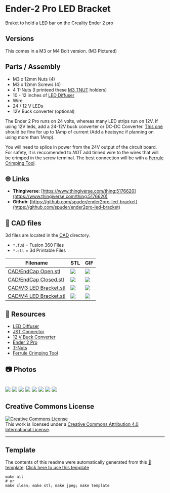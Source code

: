 
# Ender-2 Pro LED Bracket
Braket to hold a LED bar on the Creality Ender 2 pro

## Versions
This comes in a M3 or M4 Bolt version. (M3 Pictured)


## Parts / Assembly
- M3 x 12mm Nuts (4)
- M3 x 12mm Screws (4)
- 4 T-Nuts (I printeed these [M3 TNUT](https://www.thingiverse.com/thing:3050607/files) holders)
- 10 - 12 inches of [LED Diffuser](https://www.amazon.com/Muzata-Aluminum-Mounting-Installations-Diffuser/dp/B01M09PBYX/ref=pd_lpo_3?pd_rd_i=B01M09PBYX&psc=1)
- Wire
- 24 / 12 V LEDs
- 12V Buck converter (optional)

The Ender 2 Pro runs on 24 volts, whereas many LED strips run on 12V. If using 12V leds, add a 24-12V buck converter or DC-DC Converter. 
[This one](https://www.amazon.com/gp/product/B0758ZTS61/ref=ppx_yo_dt_b_search_asin_title?ie=UTF8&psc=1) should be fine for up to 1Amp of current (Add a heatsync if planning on using more than 1Amp). 

You will need to splice in power from the 24V output of the circuit board. For safety, it is reccomended to _NOT_ add tinned wire to the wires that will be
crimped in the screw terminal. The best connection will be with a [Ferrule Crimping Tool](https://www.amazon.com/dp/B07WRQN45C/ref=cm_sw_em_r_mt_dp_77HQ230C1YMWYS03GKH8).



## :globe_with_meridians: Links



- **Thingiverse**: [https://www.thingiverse.com/thing:5176620](https://www.thingiverse.com/thing:5176620)
- **Github**: [https://github.com/spuder/ender2pro-led-bracket](https://github.com/spuder/ender2pro-led-bracket)

## :triangular_ruler: CAD files

3d files are located in the [CAD](./CAD) directory.
- `*.f3d` = Fusion 360 Files
- `*.stl` = 3d Printable Files

| Filename | STL | GIF | 
| --- | --- | --- | 
| [CAD/EndCap Open.stl](./CAD%2FEndCap%20Open.stl) | ![](./CAD%2FEndCap%20Open.png) | ![](./CAD%2FEndCap%20Open.gif) | 
| [CAD/EndCap Closed.stl](./CAD%2FEndCap%20Closed.stl) | ![](./CAD%2FEndCap%20Closed.png) | ![](./CAD%2FEndCap%20Closed.gif) | 
| [CAD/M3 LED Bracket.stl](./CAD%2FM3%20LED%20Bracket.stl) | ![](./CAD%2FM3%20LED%20Bracket.png) | ![](./CAD%2FM3%20LED%20Bracket.gif) | 
| [CAD/M4 LED Bracket.stl](./CAD%2FM4%20LED%20Bracket.stl) | ![](./CAD%2FM4%20LED%20Bracket.png) | ![](./CAD%2FM4%20LED%20Bracket.gif) | 

## :notebook: Resources
- [LED Diffuser](https://www.amazon.com/Muzata-Aluminum-Mounting-Installations-Diffuser/dp/B01M09PBYX/ref=pd_lpo_3?pd_rd_i=B01M09PBYX&psc=1)
- [JST Connector](https://www.amazon.com/eBoot-Connector-Female-Cable-Battery/dp/B01M5AHF0Z/ref=sr_1_2?crid=Y3ZXLKZ6CAED&keywords=jst+connector&qid=1640284019&sprefix=jst+co%2Caps%2C473&sr=8-2)
- [12 V Buck Converter](https://www.amazon.com/gp/product/B0758ZTS61/ref=ppx_yo_dt_b_search_asin_title?ie=UTF8&psc=1)
- [Ender 2 Pro](https://www.creality3dofficial.com/products/creality-ender-2-3d-printer)
- [T-Nuts](https://www.thingiverse.com/thing:3050607/files)
- [Ferrule Crimping Tool](https://www.amazon.com/dp/B07WRQN45C/ref=cm_sw_em_r_mt_dp_77HQ230C1YMWYS03GKH8)

## :camera: Photos
![](photos%2FIMG_1110.jpeg)
![](photos%2FRender1.png)
![](photos%2FIMG_0934.jpeg)
![](photos%2Fcropped)
![](photos%2FIMG_1001.jpeg)
![](photos%2FIMG_0990%202.jpeg)
![](photos%2FScreen%20Shot%202021-12-25%20at%2010.21.51%20AM.png)
![](photos%2FIMG_1109.jpeg)
---

## Creative Commons License 
<a rel="license" href="http://creativecommons.org/licenses/by/4.0/"><img alt="Creative Commons License" style="border-width:0" src="https://i.creativecommons.org/l/by/4.0/88x31.png" /></a><br />This work is licensed under a <a rel="license" href="http://creativecommons.org/licenses/by/4.0/">Creative Commons Attribution 4.0 International License</a>.


---
## Template
The contents of this readme were automatically generated from this [:notebook: template](https://github.com/spuder/CAD-template). <a class="github-button" href="https://github.com/spuder/CAD-template/generate" data-color-scheme="no-preference: dark; light: light; dark: dark;" data-icon="octicon-repo-template" data-size="large" aria-label="Use this template spuder/CAD-template on GitHub">Click here to use this template</a>



```
make all
# or
make clean; make stl; make jpeg; make template
```